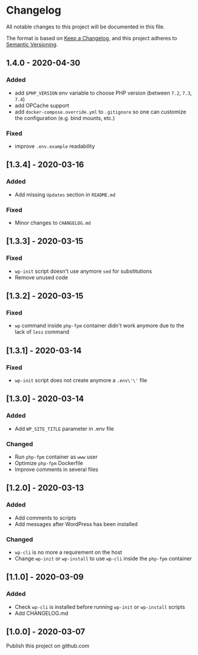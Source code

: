 Changelog
===
 
All notable changes to this project will be documented in this file.

The format is based on [Keep a Changelog](https://keepachangelog.com/en/1.0.0/),
and this project adheres to [Semantic Versioning](https://semver.org/spec/v2.0.0.html).

## 1.4.0 - 2020-04-30

### Added
- add `$PHP_VERSION` env variable to choose PHP version (between `7.2`, `7.3`, `7.4`)
- add OPCache support
- add `docker-compose.override.yml` to `.gitignore` so one can
  customize the configuration (e.g. bind mounts, etc.)
### Fixed
- improve `.env.example` readability

## [1.3.4] - 2020-03-16
### Added
- Add missing `Updates` section in `README.md`
### Fixed
- Minor changes to `CHANGELOG.md`

## [1.3.3] - 2020-03-15
### Fixed
- `wp-init` script doesn't use anymore `sed` for substitutions
- Remove unused code

## [1.3.2] - 2020-03-15
### Fixed
- `wp` command inside `php-fpm` container didn't work anymore due to the lack of `less` command

## [1.3.1] - 2020-03-14
### Fixed
- `wp-init` script does not create anymore a `.env\'\'` file

## [1.3.0] - 2020-03-14
### Added
- Add `WP_SITE_TITLE` parameter in .env file
### Changed
- Run `php-fpm` container as `www` user
- Optimize `php-fpm` Dockerfile
- Improve comments in several files

## [1.2.0] - 2020-03-13
### Added
- Add comments to scripts
- Add messages after WordPress has been installed 
### Changed
- `wp-cli` is no more a requirement on the host
- Change `wp-init` or `wp-install` to use `wp-cli` inside the `php-fpm` container 

## [1.1.0] - 2020-03-09
### Added
- Check `wp-cli` is installed before running `wp-init` or `wp-install` scripts
- Add CHANGELOG.md

## [1.0.0] - 2020-03-07

Publish this project on github.com
